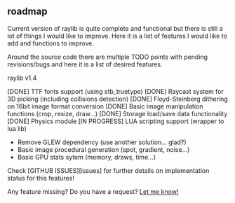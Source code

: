 roadmap
-------

Current version of raylib is quite complete and functional but there is still a lot of things I would like to improve.
Here it is a list of features I would like to add and functions to improve.

Around the source code there are multiple TODO points with pending revisions/bugs and here it is a list of desired features.

raylib v1.4

   [DONE] TTF fonts support (using stb_truetype)
   [DONE] Raycast system for 3D picking (including collisions detection)
   [DONE] Floyd-Steinberg dithering on 16bit image format conversion
   [DONE] Basic image manipulation functions (crop, resize, draw...)
   [DONE] Storage load/save data functionality
   [DONE] Physics module
   [IN PROGRESS] LUA scripting support (wrapper to lua lib)
   - Remove GLEW dependency (use another solution... glad?)
   - Basic image procedural generation (spot, gradient, noise...)
   - Basic GPU stats sytem (memory, draws, time...)
   
   
Check [GITHUB ISSUES][issues] for further details on implementation status for this features!

Any feature missing? Do you have a request? [Let me know!][raysan5]

[raysan5]: mailto:raysan@raysanweb.com "Ramon Santamaria - Ray San"
[isssues]: https://github.com/raysan5/raylib/issues
